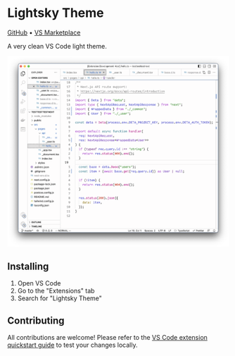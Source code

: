 # Lightsky Theme

[GitHub](https://github.com/gr7d/lightsky-theme) • [VS Marketplace](https://marketplace.visualstudio.com/items?itemName=l5d.lightsky-theme)

A very clean VS Code light theme.

![Screenshot of example code in combination with the Lightsky theme - a lot of cold colors, mostly red and orage.](https://raw.githubusercontent.com/gr7d/lightsky-theme/main/screenshot.png)

## Installing

1. Open VS Code
2. Go to the "Extensions" tab
3. Search for "Lightsky Theme"

## Contributing

All contributions are welcome! Please refer to the [VS Code extension quickstart guide](vsc-extension-quickstart.md) to test your changes locally.
